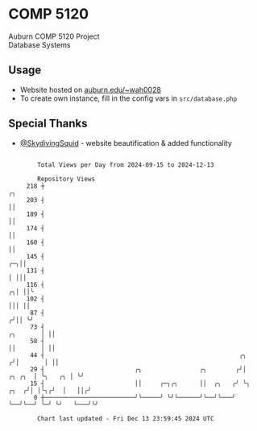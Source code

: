 # COMP 5120
Auburn COMP 5120 Project  
Database Systems

## Usage
- Website hosted on [auburn.edu/~wah0028](https://webhome.auburn.edu/~wah0028/)
- To create own instance, fill in the config vars in `src/database.php`

## Special Thanks
- [@SkydivingSquid](https://github.com/SkydivingSquid) - website beautification & added functionality

```

        Total Views per Day from 2024-09-15 to 2024-12-13

        Repository Views
     218 ┼                                                                                       ╭╮
     203 ┤                                                                                       ││
     189 ┤                                                                                       ││
     174 ┤                                                                                       ││
     160 ┤                                                                                       ││
     145 ┤                                                                                    ╭─╮││
     131 ┤                                                                                    │ │││
     116 ┤                                                                                  ╭╮│ ││╰
     102 ┤                                                                                  │││ ││
      87 ┤                                                                                 ╭╯││ ╰╯
      73 ┤                                                                        ╭╮       │ ││
      58 ┤                                                                        ││       │ ││
      44 ┤                                                      ╭╮               ╭╯│       │ ││
      29 ┤                         ╭╮                ╭╮        ╭╯│        ╭╮ ╭╮  │ ╰╮   ╭╮ │ ╰╯
      15 ┤                         ││     ╭─╮╭╮      ││  ╭╮   ╭╯ ╰╮  ╭╮  ╭╯│ │╰╮╭╯  │   ││╭╯
       0 ┼─────────────────────────╯╰─────╯ ╰╯╰──────╯╰──╯╰───╯   ╰──╯╰──╯ ╰─╯ ╰╯   ╰───╯╰╯

        Chart last updated - Fri Dec 13 23:59:45 2024 UTC
        
```
